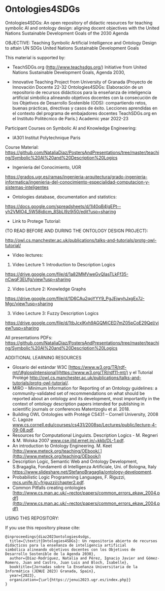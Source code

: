 # Ontologies4SDGs

Ontologies4SDGs: An open repository of didactic resources for teaching symbolic AI and ontology design: aligning docent objectives with the United Nations Sustainable Development Goals of the 2030 Agenda

OBJECTIVE: Teaching Symbolic Artificial Intelligence and Ontology Design to attain UN SDGs United Nations Sustainable Development Goals


This material is supported by:

- TeachSDGs.org (http://www.teachsdgs.org/) Initiative from United Nations Sustainable Development Goals, Agenda 2030,

- Innovative Teaching Project from University of Granada (Proyecto de Innovación Docente 22-32 Ontologies4SDGs: Elaboración de un repositorio de recursos didácticos para la enseñanza de inteligencia artificial simbólica alineando objetivos docentes con la consecución de los Objetivos de Desarrollo Sostenible (ODS): compartiendo retos, buenas prácticas, directivas y casos de éxito. Lecciones aprendidas en el contexto del programa de embajadores docentes TeachSDGs.org en el Instituto Politécnico de París.) Academic year 2022-23



Participant Courses on Symbolic AI and Knowledge Engineering:

- IA301 Institut Polytechnique Paris 

Course Material: https://github.com/NataliaDiaz/PostersAndPresentations/tree/master/teaching/Symbolic%20AI%20and%20Description%20Logics

- Ingeniería del Conocimiento, UGR

https://grados.ugr.es/ramas/ingenieria-arquitectura/grado-ingenieria-informatica/ingenieria-del-conocimiento-especialidad-computacion-y-sistemas-inteligentes


* Ontologies database, documentation and statistics:

https://docs.google.com/spreadsheets/d/1l40qB4IgEPt--yh2VMIO4_5W58jdicm_8SbLl9z9i50/edit?usp=sharing


* Link to Protege Tutorial:

(TO READ BEFORE AND DURING THE ONTOLOGY DESIGN PROJECT):

http://owl.cs.manchester.ac.uk/publications/talks-and-tutorials/protg-owl-tutorial/


* Video lectures:

1. Video Lecture 1: Introduction to Description Logics

https://drive.google.com/file/d/1a82MMVweGvQIasTLkFf35-nCwqF3EUfg/view?usp=sharing

2. Video Lecture 2: Knowledge Graphs

https://drive.google.com/file/d/1D6CAu2qoYYY9_PgJEjwyhJxgEx7J-Mgc/view?usp=sharing

3. Video Lecture 3: Fuzzy Description Logics

https://drive.google.com/file/d/1tbJcxIKvh9AGQMiCED7mZ05pCoE29QeI/view?usp=sharing


All presentations PDFs:
https://github.com/NataliaDiaz/PostersAndPresentations/tree/master/teaching/Symbolic%20AI%20and%20Description%20Logics




ADDITIONAL LEARNING RESOURCES

- Glosario del estándar W3C [https://www.w3.org/TR/rdf-mt/\#glossIntensional](https://www.w3.org/TR/rdf11-mt/) y el Tutorial Protégé  http://owl.cs.manchester.ac.uk/publications/talks-and-tutorials/protg-owl-tutorial/.
- MIRO – Minimum Information for Reporting of an Ontology guidelines: a community-validated set of recommendations on what should be reported about an ontology and its development, most importantly in the context of ontology description papers intended for publishing in scientific journals or conferences 
 Matentzoglu et al. 2018.
- Building OWL Ontologies with Protégé CS431 – Cornell University, 2008 C. Lagoze www.cs.cornell.edu/courses/cs431/2008sp/Lectures/public/lecture-4-09-08.pdf.
- Resources for Computational Linguists. Description Logics - M. Regneri \& M. Wolska  2007 www.cse.iitd.ernet.in/~kkb/DL-1.pdf.
- An introduction to Ontology Engineering. M. Keet [http://www.meteck.org/teaching/OEbook/.](http://www.meteck.org/teaching/OEbook/)
- Description Logic, Semantic Web and Ontology Development, S.Bragaglia, Fondamenti di Intelligenza Artificiale, Uni. of Bologna, Italy https://www.slideshare.net/StefanoBragaglia/ontology-development.
- Probabilistic Logic Programming Languages, F. Riguzzi, [mcs.unife.it/~friguzzi/chapter2.pdf](http://mcs.unife.it/~friguzzi/chapter2.pdf).
- Common Pitfalls creating ontologies [http://www.cs.man.ac.uk/~rector/papers/common_errors_ekaw_2004.pdf](http://www.cs.man.ac.uk/~rector/papers/common_errors_ekaw_2004.pdf)




USING THIS REPOSITORY:


If you use this repository please cite:

```
@inproceedings{diaz2023ontologies4sdgs,
  title={\textit{Ontologies4SDGs}: Un repositorio abierto de recursos
didácticos para la enseñanza de inteligencia artificial
simbólica alineando objetivos docentes con los Objetivos de
Desarrollo Sostenible de la Agenda 2030},
  author={Díaz-Rodríguez, Natalia and Pérez, Ignacio Javier and Gómez-Romero, Juan and Castro, Juan Luis and Bloch, Isabelle},
  booktitle={Jornadas sobre la Enseñanza Universitaria de la Informática (JENUI 2023) Granada, Spain},
  year={2023},
  organization={\url{https://jenui2023.ugr.es/index.php}}
}
```




